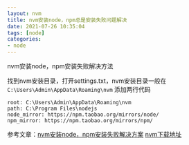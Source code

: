 ```yaml
---
layout: nvm
title: nvm安装node，npm总是安装失败问题解决
date: 2021-07-26 10:35:04
tags: [node]
categories: 
- node
---
```


nvm安装node，npm安装失败解决方法
<!-- more -->

找到nvm安装目录，打开settings.txt，nvm安装目录一般在
`C:\Users\Admin\AppData\Roaming\nvm`
添加两行代码
```
root: C:\Users\Admin\AppData\Roaming\nvm
path: C:\Program Files\nodejs
node_mirror: https://npm.taobao.org/mirrors/node/
npm_mirror: https://npm.taobao.org/mirrors/npm/
```
参考文章：[nvm安装node，npm安装失败解决方案](https://www.freesion.com/article/5605731454/)
 [nvm下载地址](https://github.com/coreybutler/nvm-windows/releases)